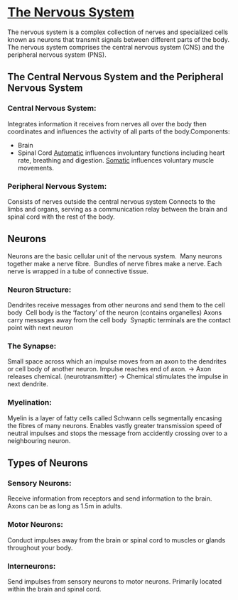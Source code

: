 # <u>The Nervous System</u>
The nervous system is a complex collection of nerves and specialized cells known as neurons that transmit signals between different parts of the body.​
The nervous system comprises the central nervous system (CNS) and the peripheral nervous system (PNS).​
 
## **The Central Nervous System and the Peripheral Nervous System**
### Central Nervous System:
Integrates information it receives from nerves all over the body then coordinates and influences the activity of all parts of the body.​
Components:​
- Brain​
- Spinal Cord
<u>Automatic</u> influences involuntary functions including heart rate, breathing and digestion.​
<u>Somatic</u> influences voluntary muscle movements.​
### Peripheral Nervous System:
Consists of nerves outside the central nervous system​
Connects to the limbs and organs, serving as a communication relay between the brain and spinal cord with the rest of the body​.
 
## **Neurons**
Neurons are the basic cellular unit of the nervous system. ​
Many neurons together make a nerve fibre. ​
Bundles of nerve fibres make a nerve.​
Each nerve is wrapped in a tube of connective tissue. ​
### Neuron Structure:
Dendrites receive messages from other neurons and send them to the cell body ​
Cell body is the ‘factory’ of the neuron (contains organelles)​
Axons carry messages away from the cell body ​
Synaptic terminals are the contact point with next neuron​
### The Synapse:
Small space across which an impulse moves from an axon to the dendrites or cell body of another neuron.​
Impulse reaches end of axon.​ → Axon releases chemical. (neurotransmitter)​ → Chemical stimulates the impulse in next dendrite.​
### Myelination:
Myelin is a layer of fatty cells called Schwann cells segmentally encasing the fibres of many neurons.​
Enables vastly greater transmission speed of neutral impulses and stops the message from accidently crossing over to a neighbouring neuron.

## **Types of Neurons**
### Sensory Neurons:
Receive information from receptors and send information to the brain.
Axons can be as long as 1.5m in adults.
### Motor Neurons:
Conduct impulses away from the brain or spinal cord to muscles or glands throughout your body.
### Interneurons:
Send impulses from sensory neurons to motor neurons.​
Primarily located within the brain and spinal cord.
